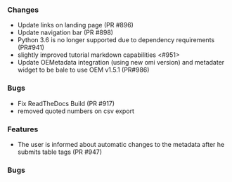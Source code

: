 ### Changes

- Update links on landing page (PR #896)
- Update navigation bar (PR #898)
- Python 3.6 is no longer supported due to dependency requirements (PR#941)
- slightly improved tutorial markdown capabilities <#951>
- Update OEMetadata integration (using new omi version) and metadater widget to be bale to use OEM v1.5.1 (PR#986)


### Bugs

- Fix ReadTheDocs Build (PR #917)
- removed quoted numbers on csv export


### Features

- The user is informed about automatic changes to the metadata after he submits table tags (PR #947)

### Bugs

